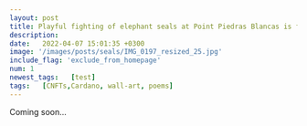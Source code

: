 ```yaml
---
layout: post
title: Playful fighting of elephant seals at Point Piedras Blancas is fun to watch
description: 
date:   2022-04-07 15:01:35 +0300
image: '/images/posts/seals/IMG_0197_resized_25.jpg'
include_flag: 'exclude_from_homepage'
num: 1
newest_tags:   [test]
tags:   [CNFTs,Cardano, wall-art, poems]
---
```


Coming soon...
